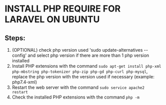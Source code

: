 # INSTALL PHP REQUIRE FOR LARAVEL ON UBUNTU

## Steps:

1. (OPTIONAL) check php version used 'sudo update-alternatives --config' and select php version if there are more than 1 php version installed
2. Install PHP extensions with the command `sudo apt-get install php-xml php-mbstring php-tokenizer php-zip php-gd php-curl php-mysql`, replace the php version with the version used if necessary (example: php7.4-xml)
3. Restart the web server with the command `sudo service apache2 restart`
4. Check the installed PHP extensions with the command `php -m`
